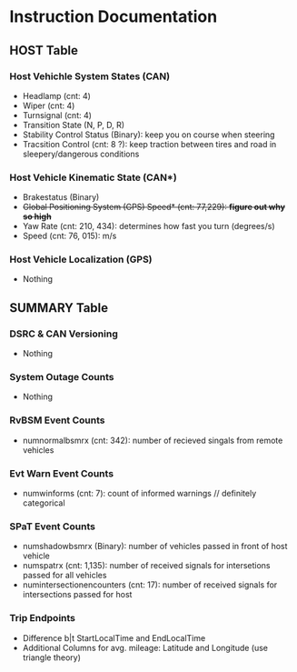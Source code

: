 # Instruction Documentation

## HOST Table
### Host Vehichle System States (CAN)
- Headlamp (cnt: 4)
- Wiper (cnt: 4)
- Turnsignal (cnt: 4)
- Transition State (N, P, D, R)
- Stability Control Status (Binary): keep you on course when steering
- Tracsition Control (cnt: 8 ?): keep traction between tires and road in sleepery/dangerous conditions

### Host Vehicle Kinematic State (CAN*)
- Brakestatus (Binary)
- ~~Global Positioning System (GPS) Speed* (cnt: 77,229): **figure out why so high**~~
- Yaw Rate (cnt: 210, 434): determines how fast you turn (degrees/s)
- Speed (cnt: 76, 015): m/s

### Host Vehicle Localization (GPS)
- Nothing

## SUMMARY Table

### DSRC & CAN Versioning
- Nothing

### System Outage Counts
- Nothing

### RvBSM Event Counts
- numnormalbsmrx (cnt: 342): number of recieved singals from remote vehicles

### Evt Warn Event Counts
- numwinforms (cnt: 7): count of informed warnings // definitely categorical

### SPaT Event Counts
- numshadowbsmrx (Binary): number of vehicles passed in front of host vehicle
- numspatrx (cnt: 1,135): number of received signals for intersetions passed for all vehicles
- numintersectionencounters (cnt: 17): number of received signals for intersections passed for host

### Trip Endpoints
- Difference b|t StartLocalTime and EndLocalTime
- Additional Columns for avg. mileage: Latitude and Longitude (use triangle theory)
